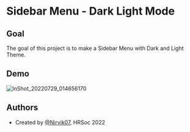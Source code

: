 
# Sidebar Menu - Dark Light Mode


## Goal

The goal of this project is to make a Sidebar Menu with Dark and Light Theme.
## Demo

![InShot_20220729_014656170](https://user-images.githubusercontent.com/97960335/181630681-eaef0461-c3a8-4558-994b-5b06e07458a6.gif)


## Authors

- Created by [@Nirvik07](https://github.com/Nirvik07), HRSoc 2022

